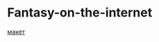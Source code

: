 # Fantasy-on-the-internet
   

<a href = "https://www.figma.com/design/3XBu7RepnCQxQut2rh5WAD/Untitled?node-id=5-84&t=aODZTlt86jWRYtQA-1">макет</a>
